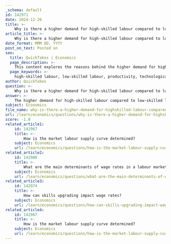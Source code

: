 ```yaml
---
_schema: default
id: 142971
date: 2024-12-26
title: >-
    Why is there a higher demand for high-skilled labour compared to low-skilled labour?
article_title: >-
    Why is there a higher demand for high-skilled labour compared to low-skilled labour?
date_format: MMM DD, YYYY
post_on_text: Posted on
seo:
  title: QuickTakes | Economics
  page_description: >-
    This content explores the reasons behind the higher demand for high-skilled labour compared to low-skilled labour, analyzing factors such as productivity, technological advancements, globalization, and changes in the labour market.
  page_keywords: >-
    high-skilled labour, low-skilled labour, productivity, technological advancements, globalization, wage inequality, supply constraints, labour market changes, education, skills upgrading
author: QuickTakes
question: >-
    Why is there a higher demand for high-skilled labour compared to low-skilled labour?
answer: >-
    The higher demand for high-skilled labour compared to low-skilled labour can be attributed to several interrelated factors:\n\n1. **Productivity**: High-skilled workers typically possess advanced education and training, which enables them to perform tasks more efficiently and effectively. Their ability to contribute to higher productivity levels makes them more valuable to employers. As a result, firms are willing to pay higher wages for high-skilled labour, leading to increased demand.\n\n2. **Technological Advancements**: The rapid pace of technological improvement has shifted the labour market dynamics. Many low-skilled jobs are at risk of automation, which reduces the demand for low-skilled labour. Conversely, high-skilled workers are often needed to manage, implement, and innovate new technologies, thereby increasing their demand. This trend is particularly evident in sectors that rely heavily on technology, such as information technology, engineering, and healthcare.\n\n3. **Globalization**: The global economy has increasingly favored high-skilled positions over routine low- to middle-skill jobs. As businesses expand and compete on a global scale, the need for workers who can adapt to complex tasks and drive innovation has grown. This shift has resulted in wage inequality, where high-skilled workers benefit disproportionately from economic growth, while low-skilled workers face stagnating wages or job displacement.\n\n4. **Supply Constraints**: The supply of high-skilled labour is generally lower than that of low-skilled labour due to the significant investment of time and resources required to acquire advanced skills. This limited supply, combined with high demand, leads to higher equilibrium wage rates for high-skilled workers compared to their low-skilled counterparts.\n\n5. **Labour Market Changes**: The transition from labour income to capital income, driven by automation and the concentration of market power among dominant firms, has marginalized lower-income workers. As firms increasingly rely on technology, the demand for low-skilled labour diminishes, limiting job opportunities and wage growth for these workers.\n\n6. **Education and Skills Upgrading**: Improvements in education and a focus on skills upgrading have also contributed to the higher demand for high-skilled labour. As industries evolve, there is a growing need for workers who can adapt to new challenges and possess the necessary skills to thrive in a competitive environment.\n\nIn summary, the higher demand for high-skilled labour compared to low-skilled labour is driven by factors such as increased productivity, technological advancements, globalization, supply constraints, and changes in the labour market. These dynamics create a landscape where high-skilled workers are more sought after, resulting in higher wages and better job opportunities for them.
subject: Economics
file_name: why-is-there-a-higher-demand-for-highskilled-labour-compared-to-lowskilled-labour.md
url: /learn/economics/questions/why-is-there-a-higher-demand-for-highskilled-labour-compared-to-lowskilled-labour
score: -1.0
related_article1:
    id: 142967
    title: >-
        How is the market labour supply curve determined?
    subject: Economics
    url: /learn/economics/questions/how-is-the-market-labour-supply-curve-determined
related_article2:
    id: 142980
    title: >-
        What are the main determinants of wage rates in a labour market?
    subject: Economics
    url: /learn/economics/questions/what-are-the-main-determinants-of-wage-rates-in-a-labour-market
related_article3:
    id: 142974
    title: >-
        How can skills upgrading impact wage rates?
    subject: Economics
    url: /learn/economics/questions/how-can-skills-upgrading-impact-wage-rates
related_article4:
    id: 142967
    title: >-
        How is the market labour supply curve determined?
    subject: Economics
    url: /learn/economics/questions/how-is-the-market-labour-supply-curve-determined
---
```


&nbsp;